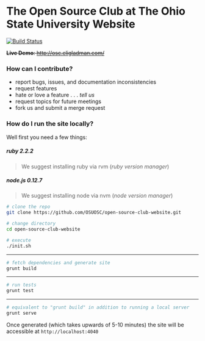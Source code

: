 # The Open Source Club at The Ohio State University Website

[![Build Status](https://travis-ci.org/OSUOSC/open-source-club-website.svg?branch=master)](https://travis-ci.org/OSUOSC/open-source-club-website)

~~**Live Demo**: http://osc.eligladman.com/~~




### How can I contribute?

- report bugs, issues, and documentation inconsistencies
- request features
- hate or love a feature . . . *tell us*
- request topics for future meetings
- fork us and submit a merge request

### How do I run the site locally?

Well first you need a few things:

##### ruby 2.2.2
> We suggest installing ruby via rvm (*ruby version manager*)

##### node.js 0.12.7
> We suggest installing node via nvm (*node version manager*)

```bash
# clone the repo
git clone https://github.com/OSUOSC/open-source-club-website.git

# change directory
cd open-source-club-website
```

```bash
# execute  
./init.sh
```
---

```bash
# fetch dependencies and generate site
grunt build
```
---

```bash
# run tests
grunt test
```
---

```bash
# equivalent to "grunt build" in addition to running a local server
grunt serve
```

Once generated (which takes upwards of 5-10 minutes) the site will be accessible at `http://localhost:4040`
